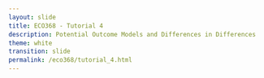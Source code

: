 ```yaml
---
layout: slide
title: ECO368 - Tutorial 4
description: Potential Outcome Models and Differences in Differences
theme: white
transition: slide
permalink: /eco368/tutorial_4.html
---
```

<section data-markdown data-separator="^\r?\n----\r?\n" data-separator-vertical="^\r?\n--\r?\n">
<script type="text/template">



## Potential Outcome Models and Differences in Differences
### ECO368 - Tutorial 4

![U of T Logo](u_of_t_crest.svg)

[Dario Toman](https://dariotoman.com/)

dario.toman@mail.utoronto.ca


----

### Probability Recap

- To understand this tutorial, it is crucial that you understand conditional expectations:
$$ \mathbb{E}[X|Y=y] $$

- Example: 
$$ \mathbb{E}[\text{Height} | \text{Occupation = Firefighter}]$$

--

### Numerical Example


----
## Potential Outcome Models
(Reference: Angrist & Pischke - _Mostly Harmless Econometrics_)

----

### Motivation: The health effects of hospital visits

- Suppose you are interested in studying the health effects of hospital visits, and have access to data from the National Health Interview Survey (NHIS)
- This data has 2 questions that may be helpful in your analysis:
    - "During the last 12 months, was the respondent a patient in a hospital overnight?"
    - "Would you say your health in general is excellent, very good, good, fair, or poor?"
- This data allows you to identify individuals who visit hospitals, and their health.

--

<table>
<thead>
<tr>
<th>Group</th>
<th>Sample Size</th>
<th>Mean Health Status</th>
<th>Std. Error</th>
</tr>
</thead>
<tbody>
<tr>
<td>Hospital</td>
<td>7,774</td>
<td>3.21</td>
<td>0.014</td>
</tr>
<tr>
<td>No Hospital</td>
<td>90,049</td>
<td>3.93</td>
<td>0.003</td>
</tr>
</tbody>
</table>


----

### Questions?


 
(Reminder - I have OH after tutorial)

</script>
</section>